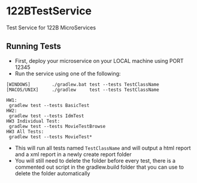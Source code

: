 # 122BTestService
 Test Service for 122B MicroServices

## Running Tests

- First, deploy your microservice on your LOCAL machine using PORT 12345
- Run the service using one of the following:
~~~
[WINDOWS]        ./gradlew.bat test --tests TestClassName
[MACOS/UNIX]     ./gradlew     test --tests TestClassName

HW1:
 gradlew test --tests BasicTest
HW2:
 gradlew test --tests IdmTest
HW3 Individual Test:
 gradlew test --tests MovieTestBrowse
HW3 All Tests:
 gradlew test --tests MovieTest*
~~~

- This will run all tests named `TestClassName` and will output a html report and a xml report in a newly create report folder
- You will still need to delete the folder before every test, there is a commented out script in the gradlew.build folder that you can use to delete the folder automatically
